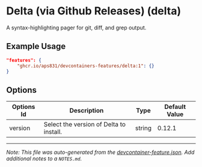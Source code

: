 

# Delta (via Github Releases) (delta)

A syntax-highlighting pager for git, diff, and grep output.

## Example Usage

```json
"features": {
    "ghcr.io/aps831/devcontainers-features/delta:1": {}
}
```

## Options

| Options Id | Description | Type | Default Value |
|-----|-----|-----|-----|
| version | Select the version of Delta to install. | string | 0.12.1 |



---

_Note: This file was auto-generated from the [devcontainer-feature.json](https://github.com/aps831/devcontainers-features/blob/main/src/delta/devcontainer-feature.json).  Add additional notes to a `NOTES.md`._
